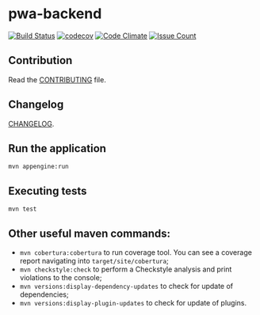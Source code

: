 # pwa-backend

[![Build Status](https://travis-ci.org/growingabit/pwa-backend.svg?branch=master)](https://travis-ci.org/growingabit/pwa-backend)
[![codecov](https://codecov.io/gh/growingabit/pwa-backend/branch/master/graph/badge.svg)](https://codecov.io/gh/growingabit/pwa-backend)
[![Code Climate](https://codeclimate.com/github/growingabit/pwa-backend/badges/gpa.svg)](https://codeclimate.com/github/growingabit/pwa-backend)
[![Issue Count](https://codeclimate.com/github/growingabit/pwa-backend/badges/issue_count.svg)](https://codeclimate.com/github/growingabit/pwa-backend)

## Contribution
Read the [CONTRIBUTING](CONTRIBUTING.md) file.

## Changelog
[CHANGELOG](CHANGELOG.md).

## Run the application

`mvn appengine:run`

## Executing tests

`mvn test`

## Other useful maven commands:

- `mvn cobertura:cobertura` to run coverage tool. You can see a coverage report navigating into `target/site/cobertura`;
- `mvn checkstyle:check` to perform a Checkstyle analysis and print violations to the console;
- `mvn versions:display-dependency-updates` to check for update of dependencies;
- `mvn versions:display-plugin-updates` to check for update of plugins.
